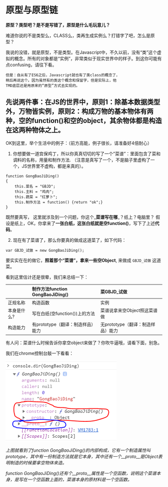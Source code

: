 # 原型与原型链

**原型？类型吧？是不是写错了，原型是什么毛玩意儿？**

难道你说的不是类型么，CLASS么，类再生成实例么？打错字了吧，怎么是原型？

我说的没错，就是原型，不是类型。在Javascript中，不久以前，没有“类”这个虚拟的概念。所有的对象都是“实例”，非常类似于现实世界中的样子。到这你可能有点confusing，请往下看。

```
但是：自从有了ES6之后，Javascript就也有了类class的概念了，
稍后再说这个。因为虽然有的类这个概念和保留字，但是实际上，他
TMD底层还是用原来的“原型”方式去实现的。
```

##     先说两件事：在JS的世界中，原则1：除基本数据类型外，万物皆实例，原则2：构成万物的基本物体有两种，空的function\(\)和空的object，其余物体都是构造在这两种物体之上。

OK到这里，举个生活中的例子：（前方高能，例子很长，请准备好4倍耐心）

1. 你想要做一道宫保鸡丁，所以你真真切切的写了一个”菜谱”：里面包含了菜和调料的名称，用量和制作方法.  （注意是真写了一个，不是脑子里虚构了一个，JS世界里不虚构，都是来真的）。

```text
function GongBaoJiDing()
{
    this.菜名 = "GBJD";
    this.主料 = "鸡肉";
    this.蔬菜 = "红萝卜";
    this.制作方法 = function() {return "ok";}
}
```

 既然要真写， 这里就涉及到一个问题，你这个_**菜谱写在哪**_？纸上？电脑里？ 假设是纸上，OK，你拿来了**一张白纸，这张白纸就是空function\(\)**，写下了上述**代码**。

 2. 现在有了菜谱了，那么你要真的做成这道菜了，如下代码：

```text
var GBJD_试做 = new GongBaoJiDing();
```

 要实实在在的做它，**照着那个“菜谱”，拿来一些空Object**, 来做成 `GBJD_试做` 这道菜。

看到这里估计还是很晕，我们来总结一下：

|  | 制作方法function GongBaoJiDing\(\) | 菜GBJD\_试做 |
| :--- | :--- | :--- |
| 正规名称 | 构造函数 | 实例 |
| 本身是什么? | 写在白纸\(空function\(\)\)上的方法 | 菜谱说拿来空Object照这菜谱做 |
| 构造能力 | 有prototype（翻译：制造样品）能力 | 无prototype（翻译：制造样品）能力 |

有人问：菜谱什么时候告诉你拿空object来做了？你吹牛逼哦，请看下面，别急。

我们在chrome控制台敲一下看看：

![](.gitbook/assets/image.png)

_上图就看到了function GongBaoJiDing\(\)的内部构成，它有一个制造属性叫prototype，其中有一份制造方法就是它本身，其中还有一个\_\_proto\_\_是Object表明制造的时候要拿空物体来造。_

_function GongBaoJiDing\(\)还有个\_\_proto\_\_属性是一个空函数，说明这个菜谱本身，是写在一个空函数上面的，菜谱本身的原材料是一个空函数。_

